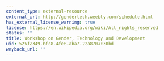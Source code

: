 ```yaml
---
content_type: external-resource
external_url: http://gendertech.weebly.com/schedule.html
has_external_license_warning: true
license: https://en.wikipedia.org/wiki/All_rights_reserved
status: ''
title: Workshop on Gender, Technology and Development
uid: 526f2349-bfc8-4fe8-aba7-22a8707c30bd
wayback_url: ''
---
```

